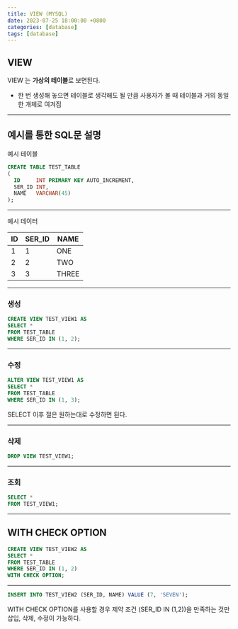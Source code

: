 ```yaml
---
title: VIEW (MYSQL)
date: 2023-07-25 18:00:00 +0800
categories: [database]
tags: [database]
---
```


## VIEW

VIEW 는 **가상의 테이블**로 보면된다.

- 한 번 생성해 놓으면 테이블로 생각해도 될 만큼 사용자가 볼 때 테이블과 거의 동일한 개체로 여겨짐

---

## 예시를 통한 SQL문 설명

예시 테이블

```sql
CREATE TABLE TEST_TABLE
(
  ID     INT PRIMARY KEY AUTO_INCREMENT,
  SER_ID INT,
  NAME   VARCHAR(45)
);
```

---

예시 데이터

| ID  | SER_ID | NAME  |
|-----|--------|-------|
| 1   | 1      | ONE   |
| 2   | 2      | TWO   |
| 3   | 3      | THREE |

---

### 생성

```sql
CREATE VIEW TEST_VIEW1 AS
SELECT *
FROM TEST_TABLE
WHERE SER_ID IN (1, 2);
```

---

### 수정

```sql
ALTER VIEW TEST_VIEW1 AS
SELECT *
FROM TEST_TABLE
WHERE SER_ID IN (1, 3);
```

SELECT 이후 절은 원하는대로 수정하면 된다.

---

### 삭제

```sql
DROP VIEW TEST_VIEW1;
```

---

### 조회

```sql
SELECT *
FROM TEST_VIEW1;
```

---

## WITH CHECK OPTION

```sql
CREATE VIEW TEST_VIEW2 AS
SELECT *
FROM TEST_TABLE
WHERE SER_ID IN (1, 2)
WITH CHECK OPTION;

```

---

```sql
INSERT INTO TEST_VIEW2 (SER_ID, NAME) VALUE (7, 'SEVEN');
```

WITH CHECK OPTION를 사용할 경우 제약 조건 (SER_ID IN (1,2))을 만족하는 것만 삽입, 삭제, 수정이 가능하다.


